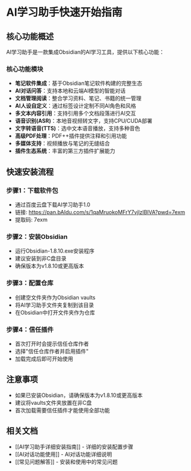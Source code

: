 # AI学习助手快速开始指南

## 核心功能概述

AI学习助手是一款集成Obsidian的AI学习工具，提供以下核心功能：

### 核心功能模块
- **笔记软件集成**：基于Obsidian笔记软件构建的完整生态
- **AI对话问答**：支持本地和云端AI模型的智能对话
- **文档管理阅读**：整合学习资料、笔记、书籍的统一管理
- **AI人设自定义**：通过标签设计定制不同AI角色和风格
- **多文本内容引用**：支持引用多个文档段落进行AI交互
- **语音识别(ASR)**：本地音视频转文字，支持CPU/CUDA部署
- **文字转语音(TTS)**：选中文本语音播放，支持多种音色
- **高级PDF处理**：PDF++插件提供注释和引用功能
- **多媒体支持**：视频播放与笔记的无缝结合
- **插件生态系统**：丰富的第三方插件扩展能力

## 快速安装流程

### 步骤1：下载软件包
- 通过百度云盘下载AI学习助手1.0
- 链接: https://pan.bAIdu.com/s/1qaMruokoMFrY7vjlzlBIVA?pwd=7exm 
- 提取码: 7exm

### 步骤2：安装Obsidian
- 运行Obsidian-1.8.10.exe安装程序
- 建议安装到非C盘目录
- 确保版本为v1.8.10或更高版本

### 步骤3：配置仓库
- 创建空文件夹作为Obsidian vaults
- 将AI学习助手文件夹复制到该目录
- 在Obsidian中打开文件夹作为仓库

### 步骤4：信任插件
- 首次打开时会提示信任仓库作者
- 选择"信任仓库作者并启用插件"
- 加载完成后即可开始使用

## 注意事项

- 如果已安装Obsidian，请确保版本为v1.8.10或更高版本
- 建议将vaults文件夹放置在非C盘
- 首次加载需要信任插件才能使用全部功能

## 相关文档

- [[AI学习助手详细安装指南]] - 详细的安装配置步骤
- [[AI对话功能使用]] - AI对话功能详细说明
- [[常见问题解答]] - 安装和使用中的常见问题